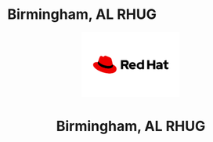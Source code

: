 # Birmingham, AL RHUG

<p align="center">
  <img src="aws-terrafrom-KVM-libvirt/redhat.png" alt="Red Hat Logo" width="200">
</p>

<h1 align="center">Birmingham, AL RHUG</h1>

